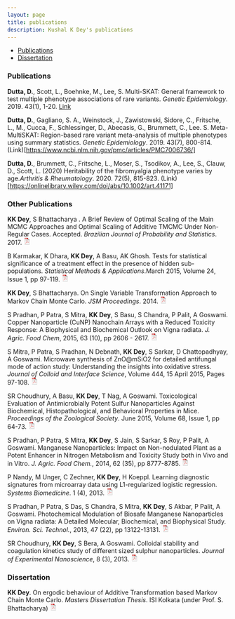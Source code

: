 ```yaml
---
layout: page
title: publications
description: Kushal K Dey's publications
---
```


<div class="navbar">
    <div class="navbar-inner">
        <ul class="nav">
            <li><a href="#articles">Publications</a></li>
            <li><a href="#dissertation">Dissertation</a></li>
        </ul>
    </div>
</div>


### <a name="articles"></a> Publications

**Dutta, D.**, Scott, L., Boehnke, M., Lee, S. Multi-SKAT: General framework to test multiple phenotype associations of rare variants.  *Genetic Epidemiology*. 2019. 43(1), 1-20. [Link](https://pubmed.ncbi.nlm.nih.gov/30298564/])

**Dutta, D.**, Gagliano, S. A., Weinstock, J., Zawistowski, Sidore, C., Fritsche, L., M., Cucca, F., Schlessinger, D., Abecasis, G., Brummett, C.,  Lee. S. Meta-MultiSKAT: Region-based rare variant meta-analysis of multiple phenotypes using summary statistics. *Genetic Epidemiology*. 2019. 43(7), 800-814. (Link)[https://www.ncbi.nlm.nih.gov/pmc/articles/PMC7006736/]

**Dutta, D.**, Brummett, C., Fritsche, L., Moser, S., Tsodikov, A., Lee, S., Clauw, D., Scott, L. (2020) Heritability of the fibromyalgia phenotype varies by age.*Arthritis \& Rheumatology*. 2020. 72(5), 815-823. (Link)[https://onlinelibrary.wiley.com/doi/abs/10.1002/art.41171]

### <a name="articles"></a> Other Publications

**KK Dey**, S Bhattacharya . A Brief Review of Optimal Scaling of the Main MCMC Approaches and Optimal Scaling of Additive TMCMC Under Non-Regular Cases. Accepted. *Brazilian Journal of Probability and Statistics*. 2017. [![pdf](icons16/pdf-icon.png)](http://imstat.org/bjps/papers/BJPS386.pdf)


B Karmakar, K Dhara, **KK Dey**, A Basu, AK Ghosh. Tests for statistical significance of a treatment effect in the presence of hidden sub-populations. *Statistical Methods & Applications*.March 2015, Volume 24, Issue 1, pp 97-119. [![pdf](icons16/pdf-icon.png)](https://link.springer.com/article/10.1007/s10260-014-0271-x)

**KK Dey**, S Bhattacharya. On Single Variable Transformation Approach to Markov Chain Monte Carlo. *JSM Proceedings*. 2014.  [![pdf](icons16/pdf-icon.png)](http://arxiv.org/abs/1408.6667)



S Pradhan, P Patra, S Mitra, **KK Dey**, S Basu, S Chandra, P Palit, A Goswami. Copper Nanoparticle (CuNP) Nanochain Arrays with a Reduced Toxicity Response: A Biophysical and Biochemical Outlook on Vigna radiata. *J. Agric. Food Chem*, 2015, 63 (10), pp 2606 - 2617.  [![pdf](icons16/pdf-icon.png)](http://pubs.acs.org/doi/pdf/10.1021/jf504614w)

S Mitra, P Patra, S Pradhan, N Debnath, **KK Dey**, S Sarkar, D Chattopadhyay, A Goswami. Microwave synthesis of ZnO@mSiO2 for detailed antifungal mode of action study: Understanding the insights into oxidative stress. *Journal of Colloid and Interface Science*, Volume 444, 15 April 2015, Pages 97-108.  [![pdf](icons16/pdf-icon.png)](http://ac.els-cdn.com/S0021979714009941/1-s2.0-S0021979714009941-main.pdf?_tid=7076354e-51da-11e5-bc29-00000aacb35d&acdnat=1441243613_b2b01e8384300b45885705aee00aa81f)

SR Choudhury, A Basu, **KK Dey**, T Nag, A Goswami. Toxicological Evaluation of Antimicrobially Potent Sulfur Nanoparticles Against Biochemical, Histopathological, and Behavioral Properties in Mice. *Proceedings of the Zoological Society*. June 2015, Volume 68, Issue 1, pp 64-73. [![pdf](icons16/pdf-icon.png)](https://link.springer.com/article/10.1007/s12595-014-0098-3)


S Pradhan, P Patra, S Mitra, **KK Dey**, S Jain, S Sarkar, S Roy, P Palit, A Goswami. Manganese Nanoparticles: Impact on Non-nodulated Plant as a Potent Enhancer in Nitrogen Metabolism and Toxicity Study both in Vivo and in Vitro. *J. Agric. Food Chem.*, 2014, 62 (35), pp 8777-8785.  [![pdf](icons16/pdf-icon.png)](http://pubs.acs.org/doi/ipdf/10.1021/jf502716c)


P Nandy, M Unger, C Zechner, **KK Dey**, H Koeppl. Learning diagnostic signatures from microarray data using L1-regularized logistic regression. *Systems Biomedicine*. 1 (4), 2013. [![pdf](icons16/pdf-icon.png)](http://www.tandfonline.com/doi/pdf/10.4161/sysb.25271)

S Pradhan, P Patra, S Das, S Chandra, S Mitra, **KK Dey**, S Akbar, P Palit, A Goswami. Photochemical Modulation of Biosafe Manganese Nanoparticles on Vigna radiata: A Detailed Molecular, Biochemical, and Biophysical Study.  *Environ. Sci. Technol.*, 2013, 47 (22), pp 13122-13131. [![pdf](icons16/pdf-icon.png)](http://pubs.acs.org/doi/pdf/10.1021/es402659t)

SR Choudhury, **KK Dey**, S Bera, A Goswami. Colloidal stability and coagulation kinetics study of different sized sulphur nanoparticles. *Journal of Experimental Nanoscience*, 8 (3), 2013. [![pdf](icons16/pdf-icon.png)](http://www.tandfonline.com/doi/abs/10.1080/17458080.2012.667161#.Veeki9NViko)

### <a name="dissertation"></a> Dissertation


**KK Dey**. On ergodic behaviour of Additive Transformation based Markov Chain Monte Carlo. *Masters Dissertation Thesis*. ISI Kolkata (under Prof. S. Bhattacharya) [![pdf](icons16/pdf-icon.png)](thesis.pdf)








